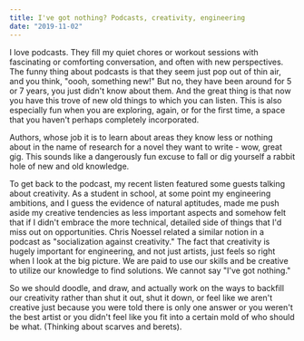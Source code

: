 ```yaml
---
title: I've got nothing? Podcasts, creativity, engineering
date: "2019-11-02"
---
```


I love podcasts. They fill my quiet chores or workout sessions with fascinating or comforting conversation, and often with new perspectives. The funny thing about podcasts is that they seem just pop out of thin air, and you think,
"oooh, something new!" But no, they have been around for 5 or 7 years, you just didn't know about them. And the great thing 
is that now you have this trove of new old things to which you can listen. This is also especially fun when you are exploring, again, or for the first time,
a space that you haven't perhaps completely incorporated. 

Authors, whose job it is to learn about areas they know less or nothing about in the name of research for a novel
they want to write - wow, great gig. This sounds like a dangerously fun excuse to fall or dig yourself a rabbit hole of new and old knowledge. 

To get back to the podcast, my recent listen featured some guests talking about creativity. As a student in school, at some point
my engineering ambitions, and I guess the evidence of natural aptitudes, made me push aside my creative tendencies as less important aspects and somehow felt that if I didn't embrace the
 more technical, detailed side of things that I'd miss
out on opportunities. Chris Noessel related a similar notion in a podcast as "socialization against creativity." The fact that creativity is hugely important for engineering, 
and not just artists, just feels so right when I look at the big picture. We are paid
to use our skills and be creative to utilize our knowledge to find solutions. We cannot say "I've got nothing."

So we should doodle, and draw, and actually work on the ways to backfill our creativity rather than shut it out, shut it down, or feel like we
aren't creative just because you were told there is only one answer or you weren't the best artist or you didn't feel like you fit into a certain mold of who should be what. 
(Thinking about scarves and berets). 